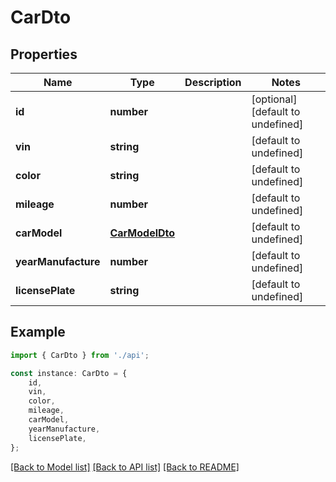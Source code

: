 # CarDto


## Properties

Name | Type | Description | Notes
------------ | ------------- | ------------- | -------------
**id** | **number** |  | [optional] [default to undefined]
**vin** | **string** |  | [default to undefined]
**color** | **string** |  | [default to undefined]
**mileage** | **number** |  | [default to undefined]
**carModel** | [**CarModelDto**](CarModelDto.md) |  | [default to undefined]
**yearManufacture** | **number** |  | [default to undefined]
**licensePlate** | **string** |  | [default to undefined]

## Example

```typescript
import { CarDto } from './api';

const instance: CarDto = {
    id,
    vin,
    color,
    mileage,
    carModel,
    yearManufacture,
    licensePlate,
};
```

[[Back to Model list]](../README.md#documentation-for-models) [[Back to API list]](../README.md#documentation-for-api-endpoints) [[Back to README]](../README.md)
